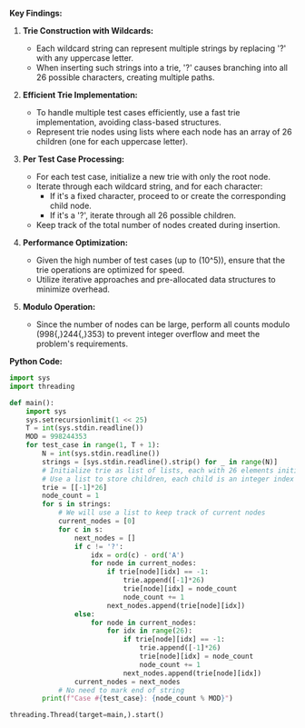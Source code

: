 **Key Findings:**

1. **Trie Construction with Wildcards:**
   - Each wildcard string can represent multiple strings by replacing '?' with any uppercase letter.
   - When inserting such strings into a trie, '?' causes branching into all 26 possible characters, creating multiple paths.

2. **Efficient Trie Implementation:**
   - To handle multiple test cases efficiently, use a fast trie implementation, avoiding class-based structures.
   - Represent trie nodes using lists where each node has an array of 26 children (one for each uppercase letter).

3. **Per Test Case Processing:**
   - For each test case, initialize a new trie with only the root node.
   - Iterate through each wildcard string, and for each character:
     - If it's a fixed character, proceed to or create the corresponding child node.
     - If it's a '?', iterate through all 26 possible children.
   - Keep track of the total number of nodes created during insertion.

4. **Performance Optimization:**
   - Given the high number of test cases (up to \(10^5\)), ensure that the trie operations are optimized for speed.
   - Utilize iterative approaches and pre-allocated data structures to minimize overhead.

5. **Modulo Operation:**
   - Since the number of nodes can be large, perform all counts modulo \(998{,}244{,}353\) to prevent integer overflow and meet the problem's requirements.

**Python Code:**

```python
import sys
import threading

def main():
    import sys
    sys.setrecursionlimit(1 << 25)
    T = int(sys.stdin.readline())
    MOD = 998244353
    for test_case in range(1, T + 1):
        N = int(sys.stdin.readline())
        strings = [sys.stdin.readline().strip() for _ in range(N)]
        # Initialize trie as list of lists, each with 26 elements initialized to -1
        # Use a list to store children, each child is an integer index
        trie = [[-1]*26]
        node_count = 1
        for s in strings:
            # We will use a list to keep track of current nodes
            current_nodes = [0]
            for c in s:
                next_nodes = []
                if c != '?':
                    idx = ord(c) - ord('A')
                    for node in current_nodes:
                        if trie[node][idx] == -1:
                            trie.append([-1]*26)
                            trie[node][idx] = node_count
                            node_count += 1
                        next_nodes.append(trie[node][idx])
                else:
                    for node in current_nodes:
                        for idx in range(26):
                            if trie[node][idx] == -1:
                                trie.append([-1]*26)
                                trie[node][idx] = node_count
                                node_count += 1
                            next_nodes.append(trie[node][idx])
                current_nodes = next_nodes
            # No need to mark end of string
        print(f"Case #{test_case}: {node_count % MOD}")

threading.Thread(target=main,).start()
```